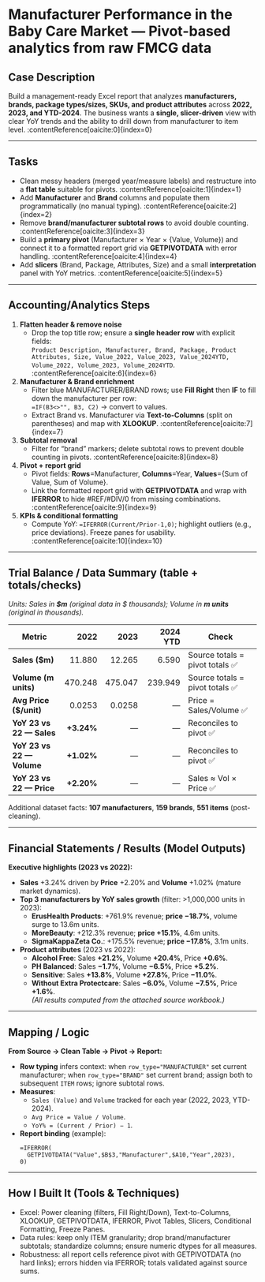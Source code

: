 # Manufacturer Performance in the Baby Care Market — Pivot-based analytics from raw FMCG data


## Case Description
Build a management-ready Excel report that analyzes **manufacturers, brands, package types/sizes, SKUs, and product attributes** across **2022, 2023, and YTD-2024**. The business wants a **single, slicer-driven** view with clear YoY trends and the ability to drill down from manufacturer to item level. :contentReference[oaicite:0]{index=0}

---

## Tasks
- Clean messy headers (merged year/measure labels) and restructure into a **flat table** suitable for pivots. :contentReference[oaicite:1]{index=1}  
- Add **Manufacturer** and **Brand** columns and populate them programmatically (no manual typing). :contentReference[oaicite:2]{index=2}  
- Remove **brand/manufacturer subtotal rows** to avoid double counting. :contentReference[oaicite:3]{index=3}  
- Build a **primary pivot** (Manufacturer × Year × {Value, Volume}) and connect it to a formatted report grid via **GETPIVOTDATA** with error handling. :contentReference[oaicite:4]{index=4}  
- Add **slicers** (Brand, Package, Attributes, Size) and a small **interpretation** panel with YoY metrics. :contentReference[oaicite:5]{index=5}  

---

## Accounting/Analytics Steps
1. **Flatten header & remove noise**
   - Drop the top title row; ensure a **single header row** with explicit fields:  
     `Product Description, Manufacturer, Brand, Package, Product Attributes, Size, Value_2022, Value_2023, Value_2024YTD, Volume_2022, Volume_2023, Volume_2024YTD`. :contentReference[oaicite:6]{index=6}
2. **Manufacturer & Brand enrichment**
   - Filter blue MANUFACTURER/BRAND rows; use **Fill Right** then **IF** to fill down the manufacturer per row:  
     `=IF(B3<>"", B3, C2)` → convert to values.  
   - Extract Brand vs. Manufacturer via **Text-to-Columns** (split on parentheses) and map with **XLOOKUP**. :contentReference[oaicite:7]{index=7}
3. **Subtotal removal**
   - Filter for “brand” markers; delete subtotal rows to prevent double counting in pivots. :contentReference[oaicite:8]{index=8}
4. **Pivot + report grid**
   - Pivot fields: **Rows**=Manufacturer, **Columns**=Year, **Values**={Sum of Value, Sum of Volume}.  
   - Link the formatted report grid with **GETPIVOTDATA** and wrap with **IFERROR** to hide #REF/#DIV/0 from missing combinations. :contentReference[oaicite:9]{index=9}
5. **KPIs & conditional formatting**
   - Compute YoY: `=IFERROR(Current/Prior-1,0)`; highlight outliers (e.g., price deviations). Freeze panes for usability. :contentReference[oaicite:10]{index=10}

---

## Trial Balance / Data Summary (table + totals/checks)
*Units: Sales in **$m** (original data in $ thousands); Volume in **m units** (original in thousands).*

| Metric                    | 2022 | 2023 | 2024 YTD | Check |
|---|---:|---:|---:|---|
| **Sales ($m)**            | 11.880 | 12.265 | 6.590 | Source totals = pivot totals ✅ |
| **Volume (m units)**      | 470.248 | 475.047 | 239.949 | Source totals = pivot totals ✅ |
| **Avg Price ($/unit)**    | 0.0253 | 0.0258 | — | Price = Sales/Volume ✅ |
| **YoY 23 vs 22 — Sales**  | **+3.24%** | — | — | Reconciles to pivot ✅ |
| **YoY 23 vs 22 — Volume** | **+1.02%** | — | — | Reconciles to pivot ✅ |
| **YoY 23 vs 22 — Price**  | **+2.20%** | — | — | Sales ≈ Vol × Price ✅ |

Additional dataset facts: **107 manufacturers**, **159 brands**, **551 items** (post-cleaning).

---

## Financial Statements / Results (Model Outputs)
**Executive highlights (2023 vs 2022):**
- **Sales** +3.24% driven by **Price** +2.20% and **Volume** +1.02% (mature market dynamics).  
- **Top 3 manufacturers by YoY sales growth** (filter: >1,000,000 units in 2023):
  - **ErusHealth Products**: +761.9% revenue; **price −18.7%**, volume surge to 13.6m units.  
  - **MoreBeauty**: +212.3% revenue; **price +15.1%**, 4.6m units.  
  - **SigmaKappaZeta Co.**: +175.5% revenue; **price −17.8%**, 3.1m units.  
- **Product attributes** (2023 vs 2022):  
  - **Alcohol Free**: Sales **+21.2%**, Volume **+20.4%**, Price **+0.6%**.  
  - **PH Balanced**: Sales **−1.7%**, Volume **−6.5%**, Price **+5.2%**.  
  - **Sensitive**: Sales **+13.8%**, Volume **+27.8%**, Price **−11.0%**.  
  - **Without Extra Protectcare**: Sales **−6.0%**, Volume **−7.5%**, Price **+1.6%**.  
*(All results computed from the attached source workbook.)*

---

## Mapping / Logic
**From Source → Clean Table → Pivot → Report:**
- **Row typing** infers context: when `row_type="MANUFACTURER"` set current manufacturer; when `row_type="BRAND"` set current brand; assign both to subsequent `ITEM` rows; ignore subtotal rows.
- **Measures**:  
  - `Sales (Value)` and `Volume` tracked for each year (2022, 2023, YTD-2024).  
  - `Avg Price = Value / Volume`.  
  - `YoY% = (Current / Prior) − 1`.
- **Report binding** (example):  
  ```excel
  =IFERROR(
    GETPIVOTDATA("Value",$B$3,"Manufacturer",$A10,"Year",2023),
  0)
---

## How I Built It (Tools & Techniques)
- Excel: Power cleaning (filters, Fill Right/Down), Text-to-Columns, XLOOKUP, GETPIVOTDATA, IFERROR, Pivot Tables, Slicers, Conditional Formatting, Freeze Panes. 
- Data rules: keep only ITEM granularity; drop brand/manufacturer subtotals; standardize columns; ensure numeric dtypes for all measures.
- Robustness: all report cells reference pivot with GETPIVOTDATA (no hard links); errors hidden via IFERROR; totals validated against source sums.
